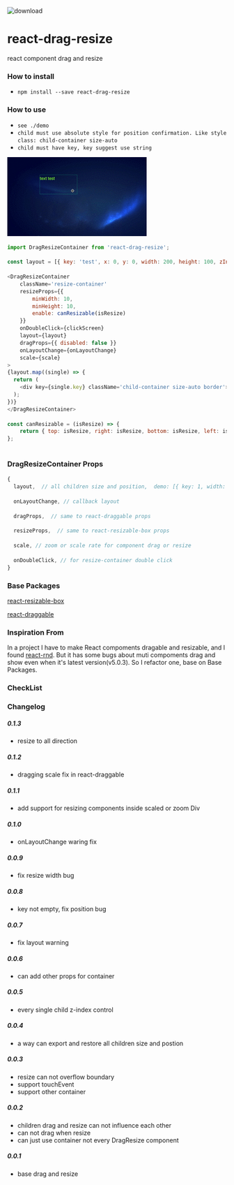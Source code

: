 ![download](https://img.shields.io/badge/download-700+/month-green.svg?longCache=true&style=plastic)
# react-drag-resize
react component drag and resize

### How to install
- `npm install --save react-drag-resize`

### How to use
- `see ./demo`
- `child must use absolute style for position confirmation. Like style class: child-container size-auto`
-  `child must have key, key suggest use string`

![demo](./demo/demo.gif)

```javascript
import DragResizeContainer from 'react-drag-resize';

const layout = [{ key: 'test', x: 0, y: 0, width: 200, height: 100, zIndex: 1 }]

<DragResizeContainer
    className='resize-container'
    resizeProps={{ 
        minWidth: 10, 
        minHeight: 10, 
        enable: canResizable(isResize) 
    }}
    onDoubleClick={clickScreen}
    layout={layout}
    dragProps={{ disabled: false }}
    onLayoutChange={onLayoutChange}
    scale={scale}
>
{layout.map((single) => {
  return (
    <div key={single.key} className='child-container size-auto border'>text test</div>
  );
})}
</DragResizeContainer>

const canResizable = (isResize) => {
    return { top: isResize, right: isResize, bottom: isResize, left: isResize, topRight: isResize, bottomRight: isResize, bottomLeft: isResize, topLeft: isResize };
};
  

```
### DragResizeContainer Props
```javascript
{
  layout,  // all children size and position,  demo: [{ key: 1, width: 100, height: 1000, x: 0, y: 0, zIndex: 1 } ]

  onLayoutChange, // callback layout

  dragProps,  // same to react-draggable props

  resizeProps,  // same to react-resizable-box props

  scale, // zoom or scale rate for component drag or resize

  onDoubleClick, // for resize-container double click
}
```

### Base Packages
[react-resizable-box](https://github.com/bokuweb/react-resizable-box)

[react-draggable](https://github.com/mzabriskie/react-draggable)

### Inspiration From

In a project I have to make React compoments dragable and resizable, and I found [react-rnd](https://github.com/bokuweb/react-rnd). But it has some bugs about muti compoments drag and show even when it's latest version(v5.0.3).
So I refactor one, base on Base Packages.

### CheckList

### Changelog
##### 0.1.3
* resize to all direction

##### 0.1.2
* dragging scale fix in react-draggable

##### 0.1.1
* add support for resizing components inside scaled or zoom Div

##### 0.1.0
* onLayoutChange waring fix

##### 0.0.9
* fix resize width bug

##### 0.0.8
* key not empty, fix position bug

##### 0.0.7
* fix layout warning

##### 0.0.6
* can add other props for container

##### 0.0.5
* every single child z-index control

##### 0.0.4
* a way can export and restore all children size and postion

##### 0.0.3
* resize can not overflow boundary
* support touchEvent
* support other container

##### 0.0.2
* children drag and resize can not influence each other
* can not drag when resize
* can just use container not every DragResize component

##### 0.0.1
* base drag and resize
